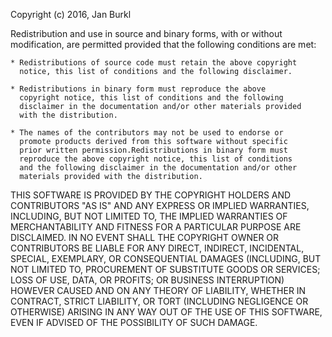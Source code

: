 Copyright (c) 2016, Jan Burkl

Redistribution and use in source and binary forms, with or without 
modification, are permitted provided that the following conditions are met:

    * Redistributions of source code must retain the above copyright
      notice, this list of conditions and the following disclaimer.

    * Redistributions in binary form must reproduce the above
      copyright notice, this list of conditions and the following
      disclaimer in the documentation and/or other materials provided
      with the distribution.

    * The names of the contributors may not be used to endorse or
      promote products derived from this software without specific
      prior written permission.Redistributions in binary form must 
      reproduce the above copyright notice, this list of conditions 
      and the following disclaimer in the documentation and/or other 
      materials provided with the distribution.

THIS SOFTWARE IS PROVIDED BY THE COPYRIGHT HOLDERS AND CONTRIBUTORS "AS IS" 
AND ANY EXPRESS OR IMPLIED WARRANTIES, INCLUDING, BUT NOT LIMITED TO, THE 
IMPLIED WARRANTIES OF MERCHANTABILITY AND FITNESS FOR A PARTICULAR PURPOSE 
ARE DISCLAIMED. IN NO EVENT SHALL THE COPYRIGHT OWNER OR CONTRIBUTORS BE 
LIABLE FOR ANY DIRECT, INDIRECT, INCIDENTAL, SPECIAL, EXEMPLARY, OR 
CONSEQUENTIAL DAMAGES (INCLUDING, BUT NOT LIMITED TO, PROCUREMENT OF 
SUBSTITUTE GOODS OR SERVICES; LOSS OF USE, DATA, OR PROFITS; OR BUSINESS
INTERRUPTION) HOWEVER CAUSED AND ON ANY THEORY OF LIABILITY, WHETHER IN CONTRACT, 
STRICT LIABILITY, OR TORT (INCLUDING NEGLIGENCE OR OTHERWISE) ARISING IN ANY WAY 
OUT OF THE USE OF THIS SOFTWARE, EVEN IF ADVISED OF THE POSSIBILITY OF SUCH DAMAGE.